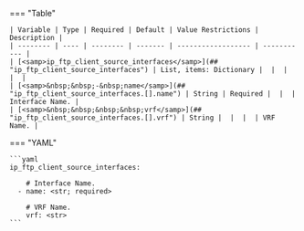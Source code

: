 <!--
  ~ Copyright (c) 2025 Arista Networks, Inc.
  ~ Use of this source code is governed by the Apache License 2.0
  ~ that can be found in the LICENSE file.
  -->
=== "Table"

    | Variable | Type | Required | Default | Value Restrictions | Description |
    | -------- | ---- | -------- | ------- | ------------------ | ----------- |
    | [<samp>ip_ftp_client_source_interfaces</samp>](## "ip_ftp_client_source_interfaces") | List, items: Dictionary |  |  |  |  |
    | [<samp>&nbsp;&nbsp;-&nbsp;name</samp>](## "ip_ftp_client_source_interfaces.[].name") | String | Required |  |  | Interface Name. |
    | [<samp>&nbsp;&nbsp;&nbsp;&nbsp;vrf</samp>](## "ip_ftp_client_source_interfaces.[].vrf") | String |  |  |  | VRF Name. |

=== "YAML"

    ```yaml
    ip_ftp_client_source_interfaces:

        # Interface Name.
      - name: <str; required>

        # VRF Name.
        vrf: <str>
    ```
